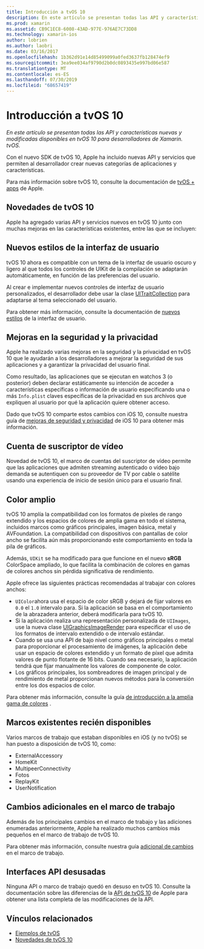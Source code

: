 ```yaml
---
title: Introducción a tvOS 10
description: En este artículo se presentan todas las API y características nuevas y modificadas disponibles en tvOS 10 para desarrolladores de Xamarin. tvOS.
ms.prod: xamarin
ms.assetid: CB9C1EC8-6008-43AD-977E-976AE7C73DD8
ms.technology: xamarin-ios
author: lobrien
ms.author: laobri
ms.date: 03/16/2017
ms.openlocfilehash: 1b362d91e14d85499099a0fed3637fb128474ef9
ms.sourcegitcommit: 3ea9ee034af9790d2b0dc0893435e997bd06e587
ms.translationtype: MT
ms.contentlocale: es-ES
ms.lasthandoff: 07/30/2019
ms.locfileid: "68657419"
---
```

# <a name="introduction-to-tvos-10"></a>Introducción a tvOS 10

_En este artículo se presentan todas las API y características nuevas y modificadas disponibles en tvOS 10 para desarrolladores de Xamarin. tvOS._

Con el nuevo SDK de tvOS 10, Apple ha incluido nuevas API y servicios que permiten al desarrollador crear nuevas categorías de aplicaciones y características. 

Para más información sobre tvOS 10, consulte la documentación de [tvOS + apps](https://developer.apple.com/tvos/) de Apple.

## <a name="whats-new-in-tvos-10"></a>Novedades de tvOS 10

Apple ha agregado varias API y servicios nuevos en tvOS 10 junto con muchas mejoras en las características existentes, entre las que se incluyen:

## <a name="new-user-interface-styles"></a>Nuevos estilos de la interfaz de usuario

tvOS 10 ahora es compatible con un tema de la interfaz de usuario oscuro y ligero al que todos los controles de UIKit de la compilación se adaptarán automáticamente, en función de las preferencias del usuario.

Al crear e implementar nuevos controles de interfaz de usuario personalizados, el desarrollador debe usar la clase [UITraitCollection](https://developer.apple.com/reference/uikit/uitraitcollection) para adaptarse al tema seleccionado del usuario.

Para obtener más información, consulte la documentación de [nuevos estilos](~/ios/tvos/platform/user-interface-styles.md) de la interfaz de usuario.

## <a name="security-and-privacy-enhancements"></a>Mejoras en la seguridad y la privacidad

Apple ha realizado varias mejoras en la seguridad y la privacidad en tvOS 10 que le ayudarán a los desarrolladores a mejorar la seguridad de sus aplicaciones y a garantizar la privacidad del usuario final.

Como resultado, las aplicaciones que se ejecutan en watchos 3 (o posterior) deben declarar estáticamente su intención de acceder a características específicas o información de usuario especificando una o más `Info.plist` claves específicas de la privacidad en sus archivos que expliquen al usuario por qué la aplicación quiere obtener acceso.

Dado que tvOS 10 comparte estos cambios con iOS 10, consulte nuestra guía de [mejoras de seguridad y privacidad](~/ios/app-fundamentals/security-privacy.md) de iOS 10 para obtener más información.

## <a name="video-subscriber-account"></a>Cuenta de suscriptor de vídeo

Novedad de tvOS 10, el marco de cuentas del suscriptor de vídeo permite que las aplicaciones que admiten streaming autenticado o vídeo bajo demanda se autentiquen con su proveedor de TV por cable o satélite usando una experiencia de inicio de sesión único para el usuario final.

<!--To find out more, please see our [Video Subscriber Account](~/ios/platform-features/introduction-to-ios10/video-subscriber-account/) guide.-->

## <a name="wide-color"></a>Color amplio

tvOS 10 amplía la compatibilidad con los formatos de píxeles de rango extendido y los espacios de colores de amplia gama en todo el sistema, incluidos marcos como gráficos principales, imagen básica, metal y AVFoundation. La compatibilidad con dispositivos con pantallas de color ancho se facilita aún más proporcionando este comportamiento en toda la pila de gráficos.

Además, `UIKit` se ha modificado para que funcione en el nuevo **sRGB** ColorSpace ampliado, lo que facilita la combinación de colores en gamas de colores anchos sin pérdida significativa de rendimiento.

Apple ofrece las siguientes prácticas recomendadas al trabajar con colores anchos:

- `UIColor`ahora usa el espacio de color sRGB y dejará de fijar valores en `0.0` el `1.0` intervalo para. Si la aplicación se basa en el comportamiento de la abrazadera anterior, deberá modificarla para tvOS 10.
- Si la aplicación realiza una representación personalizada de `UIImages`, use la nueva clase [UIGraphicsImageRender](https://developer.apple.com/reference/uikit/uigraphicsimagerenderer) para especificar el uso de los formatos de intervalo extendido o de intervalo estándar.
- Cuando se usa una API de bajo nivel como gráficos principales o metal para proporcionar el procesamiento de imágenes, la aplicación debe usar un espacio de colores extendido y un formato de píxel que admita valores de punto flotante de 16 bits. Cuando sea necesario, la aplicación tendrá que fijar manualmente los valores de componente de color.
- Los gráficos principales, los sombreadores de imagen principal y de rendimiento de metal proporcionan nuevos métodos para la conversión entre los dos espacios de color.

Para obtener más información, consulte la guía [de introducción a la amplia gama de colores](~/ios/platform/wide-color.md) .

## <a name="newly-available-existing-frameworks"></a>Marcos existentes recién disponibles

Varios marcos de trabajo que estaban disponibles en iOS (y no tvOS) se han puesto a disposición de tvOS 10, como:

- ExternalAccessory
- HomeKit
- MultipeerConnectivity
- Fotos
- ReplayKit
- UserNotification

## <a name="additional-framework-changes"></a>Cambios adicionales en el marco de trabajo

Además de los principales cambios en el marco de trabajo y las adiciones enumeradas anteriormente, Apple ha realizado muchos cambios más pequeños en el marco de trabajo de tvOS 10.

Para obtener más información, consulte nuestra guía [adicional de cambios](~/ios/tvos/platform/introduction-to-tvos10/additional-framework-changes.md) en el marco de trabajo.

## <a name="deprecated-apis"></a>Interfaces API desusadas

Ninguna API o marco de trabajo quedó en desuso en tvOS 10. Consulte la documentación sobre las diferencias de la [API de tvOS 10](https://developer.apple.com/library/prerelease/content/releasenotes/General/tvOS10APIDiffs/index.html) de Apple para obtener una lista completa de las modificaciones de la API.



## <a name="related-links"></a>Vínculos relacionados

- [Ejemplos de tvOS](https://docs.microsoft.com/samples/browse/?products=xamarin&term=Xamarin.iOS+tvOS)
- [Novedades de tvOS 10](https://developer.apple.com/library/prerelease/content/releasenotes/General/WhatsNewinTVOS/Articles/tvOS10.html#//apple_ref/doc/uid/TP40017259-SW1)
